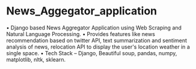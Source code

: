 ﻿# News_Aggegator_application
•	Django based News Aggregator Application using Web Scraping and Natural Language Processing.
•	Provides features like news recommendation based on twitter API, text summarization and sentiment analysis of news, relocation API to display the user's location weather in a single space. 
•	Tech Stack – Django, Beautiful soup, pandas, numpy, matplotlib, nltk, sklearn. 
